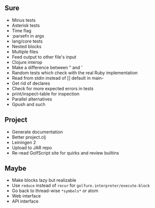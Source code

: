 ## Sure
- Minus tests
- Asterisk tests
- Time flag
- :parsefn in args
- lang/core tests
- Nested blocks
- Multiple files
 - Feed output to other file's input
- Clojure interop
- Make a difference between " and '
- Random tests which check with the real Ruby implementation
- Read from stdin instead of [] default in main-
- Get rid of declares
- Check for more expected errors in tests
- print/inspect-table for inspection
- Parallel alternatives
- Gpush and such

## Project
- Generate documentation
- Better project.clj
- Leiningen 2
- Upload to JAR repo
- Re-read GolfScript site for quirks and review builtins

## Maybe
- Make blocks lazy but realizable
- Use `reduce` instead of `recur` for `golfure.interpreter/execute-block`
- Go back to thread-wise `*symbols*` or atom
- Web interface
- API interface